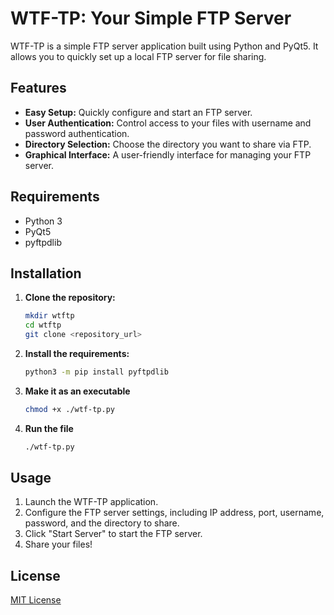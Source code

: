 # WTF-TP: Your Simple FTP Server

WTF-TP is a simple FTP server application built using Python and PyQt5. It allows you to quickly set up a local FTP server for file sharing.

## Features

* **Easy Setup:** Quickly configure and start an FTP server.
* **User Authentication:** Control access to your files with username and password authentication.
* **Directory Selection:** Choose the directory you want to share via FTP.
* **Graphical Interface:** A user-friendly interface for managing your FTP server.

## Requirements

* Python 3
* PyQt5
* pyftpdlib

## Installation

1.  **Clone the repository:**
    ```bash
    mkdir wtftp
    cd wtftp
    git clone <repository_url>
    ```
2.  **Install the requirements:**
    ```bash
    python3 -m pip install pyftpdlib
    ```
3.  **Make it as an executable**
    ```bash
    chmod +x ./wtf-tp.py
    ```
4.  **Run the file**
    ```bash
    ./wtf-tp.py
    ```

## Usage

1.  Launch the WTF-TP application.
2.  Configure the FTP server settings, including IP address, port, username, password, and the directory to share.
3.  Click "Start Server" to start the FTP server.
4.  Share your files!

## License

[MIT License](LICENSE)
